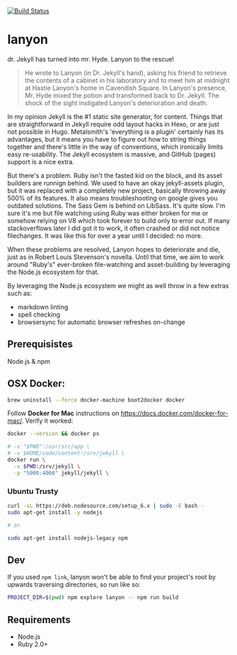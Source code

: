 [![Build Status](https://travis-ci.org/kvz/lanyon.svg?branch=master)](https://travis-ci.org/kvz/lanyon)

# lanyon
dr. Jekyll has turned into mr. Hyde. Lanyon to the rescue!

> He wrote to Lanyon (in Dr. Jekyll's hand), asking his friend to retrieve the contents of a cabinet in his laboratory and to meet him at midnight at Hastie Lanyon's home in Cavendish Square. In Lanyon's presence, Mr. Hyde mixed the potion and transformed back to Dr. Jekyll. The shock of the sight instigated Lanyon's deterioration and death.

In my opinion Jekyll is the #1 static site generator, for content. Things that are straightforward in Jekyll require odd layout hacks in Hexo, or are just not possible in Hugo. Metalsmith's 'everything is a plugin' certainly has its advantages, but it means you have to figure out how to string things together and there's little in the way of conventions, which ironically limits easy re-usability. The Jekyll ecosystem is massive, and GitHub (pages) support is a nice extra.

But there's a problem. Ruby isn't the fasted kid on the block, and its asset builders are runnign behind. We used to have an okay jekyll-assets plugin, but it was replaced with a completely new project, basically throwing away 500% of its features. It also means troubleshooting on google gives you outdated solutions. The Sass Gem is behind on LibSass. It's quite slow. I'm sure it's me but file watching using Ruby was either broken for me or somehow relying on V8 which took forever to build only to error out. If many stackoverflows later I did got it to work, it often crashed or did not notice filechanges. It was like this for over a year until I decided: no more.

When these problems are resolved, Lanyon hopes to deteriorate and die, just as in Robert Louis Stevenson's novella. Until that time, we aim to work around "Ruby's" ever-broken file-watching and asset-building by leveraging the Node.js ecosystem for that. 

By leveraging the Node.js ecosystem we might as well throw in a few extras such as:

- markdown linting
- spell checking
- browsersync for automatic browser refreshes on-change


## Prerequisistes

Node.js & npm

## OSX Docker:

```bash
brew uninstall --force docker-machine boot2docker docker
```

Follow **Docker for Mac** instructions on <https://docs.docker.com/docker-for-mac/>.
Verify it worked:

```bash
docker --version && docker ps
```

```bash
# -v "$PWD":/usr/src/app \
# -v $HOME/code/content:/srv/jekyll \
docker run \
  -v $PWD:/srv/jekyll \
  -p "5000:4000" jekyll/jekyll \
```

### Ubuntu Trusty

```bash
curl -sL https://deb.nodesource.com/setup_6.x | sudo -E bash -
sudo apt-get install -y nodejs

# or

sudo apt-get install nodejs-legacy npm
```

## Dev

If you used `npm link`, lanyon won't be able to find your project's root by upwards traversing directories, so
run like so:

```bash
PROJECT_DIR=$(pwd) npm explore lanyon -- npm run build
```

## Requirements

- Node.js
- Ruby 2.0+

